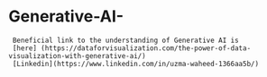 # Generative-AI-
     Beneficial link to the understanding of Generative AI is 
     [here] (https://dataforvisualization.com/the-power-of-data-visualization-with-generative-ai/)
     [Linkedin](https://www.linkedin.com/in/uzma-waheed-1366aa5b/)

